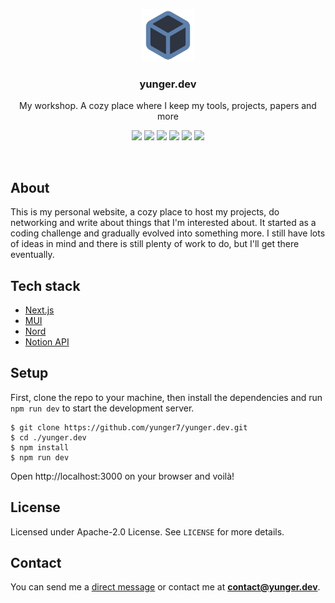 <p align="center">
  <a href="https://yunger.dev/">
    <img src="/public/logo.png" alt="Logo" height="84" />
  </a>
  <h3 align="center">yunger.dev</h3>
  <p align="center">My workshop. A cozy place where I keep my tools, projects, papers and more</p>
  <p align="center">
    <a href="https://yunger.dev/" target="_blank"><img src="https://img.shields.io/website?down_color=BF616A&label=Website&style=flat-square&up_color=88C0D0&colorA=4c566a&colorB=5E81AC&url=https%3A%2F%2Fyunger.dev" /></a>
    <img src="https://img.shields.io/github/commit-activity/y/yunger7/yunger.dev?colorA=4c566a&colorB=5E81AC&label=Commits&logo=github&logoColor=ECEFF4&style=flat-square" />
    <img src="https://img.shields.io/github/last-commit/yunger7/yunger.dev?colorA=4c566a&colorB=5E81AC&label=Latest%20commit&logo=github&logoColor=ECEFF4&style=flat-square" />
    <img src="https://img.shields.io/github/languages/code-size/yunger7/yunger.dev?colorA=4c566a&colorB=5E81AC&label=Code%20size&logo=github&logoColor=ECEFF4&style=flat-square" />
    <img src="https://img.shields.io/tokei/lines/github/yunger7/yunger.dev?colorA=4c566a&colorB=5E81AC&label=Total%20lines&logo=github&logoColor=ECEFF4&style=flat-square" />
    <img src="https://img.shields.io/github/languages/top/yunger7/yunger.dev?colorA=4c566a&colorB=5E81AC&label=Javascript&logo=javascript&logoColor=ECEFF4&style=flat-square" />
  </p>
</p>

<br />

## About
This is my personal website, a cozy place to host my projects, do networking and write about things that I'm interested about. It started as a coding challenge and gradually evolved into something more. I still have lots of ideas in mind and there is still plenty of work to do, but I'll get there eventually.

## Tech stack
- [Next.js](https://nextjs.org/)
- [MUI](https://mui.com/)
- [Nord](https://www.nordtheme.com/)
- [Notion API](https://developers.notion.com/)

## Setup
First, clone the repo to your machine, then install the dependencies and run `npm run dev` to start the development server.
```
$ git clone https://github.com/yunger7/yunger.dev.git
$ cd ./yunger.dev
$ npm install
$ npm run dev
```
Open http://localhost:3000 on your browser and voilà!

## License
Licensed under Apache-2.0 License. See `LICENSE` for more details.

## Contact
You can send me a [direct message](https://yunger.dev/contact) or contact me at **contact@yunger.dev**.

